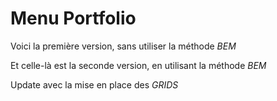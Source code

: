 # Menu Portfolio

Voici la première version, sans utiliser la méthode *BEM*
<a href="https://zupimages.net/viewer.php?id=20/33/3ayy.png"><img src="https://zupimages.net/up/20/33/3ayy.png" alt="" /></a>


Et celle-là est la seconde version, en utilisant la méthode *BEM*
<a href="https://zupimages.net/viewer.php?id=20/33/vojo.png"><img src="https://zupimages.net/up/20/33/vojo.png" alt="" /></a>


Update avec la mise en place des *GRIDS*
<a href="https://zupimages.net/viewer.php?id=20/34/u9ti.png"><img src="https://zupimages.net/up/20/34/u9ti.png" alt="" /></a>
